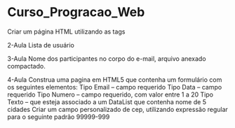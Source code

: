 # Curso_Progracao_Web
Criar um página HTML utilizando as tags

2-Aula  Lista de usuário

3-Aula Nome dos participantes no corpo do e-mail, arquivo anexado compactado.

4-Aula 
Construa uma pagina em HTML5 que contenha um formulário com os seguintes elementos:
Tipo Email – campo requerido
Tipo Data – campo requerido
Tipo Numero – campo requerido, com valor entre 1 a 20
Tipo Texto – que esteja associado a um DataList  que contenha nome de 5 cidades
Criar um campo personalizado de cep, utilizando expressão regular para o seguinte padrão 99999-999
